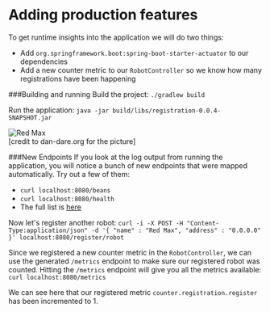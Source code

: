 Adding production features
===
To get runtime insights into the application we will do two things:
* Add `org.springframework.boot:spring-boot-starter-actuator` to our dependencies
* Add a new counter metric to our `RobotController` so we know how many registrations have been happening

###Building and running
Build the project:
`./gradlew build`

Run the application:
`java -jar build/libs/registration-0.0.4-SNAPSHOT.jar`

![Red Max](http://www.dan-dare.org/Dan%20FRD/CrimsonHaybailerAni.gif)   
[credit to dan-dare.org for the picture]

###New Endpoints
If you look at the log output from running the application, you will notice a bunch of new endpoints that were mapped automatically. Try out a few of them:   
* `curl localhost:8080/beans`   
* `curl localhost:8080/health`   
* The full list is [here](http://docs.spring.io/spring-boot/docs/current-SNAPSHOT/reference/htmlsingle/#production-ready-endpoints)   

Now let's register another robot:
`curl -i -X POST -H "Content-Type:application/json" -d '{ "name" : "Red Max", "address" : "0.0.0.0" }' localhost:8080/register/robot`   

Since we registered a new counter metric in the `RobotController`, we can use the generated `/metrics` endpoint to make sure our registered robot was counted. Hitting the `/metrics` endpoint will give you all the metrics available:   
`curl localhost:8080/metrics`   

We can see here that our registered metric `counter.registration.register` has been incremented to 1.
